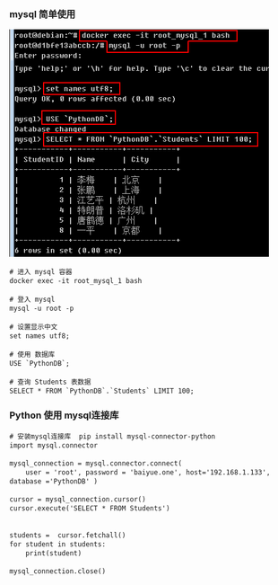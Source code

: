 
### mysql 简单使用

![](https://raw.githubusercontent.com/hongwenjun/img/master/python/mysql_cmd.png)
```
# 进入 mysql 容器
docker exec -it root_mysql_1 bash

# 登入 mysql
mysql -u root -p

# 设置显示中文
set names utf8;

# 使用 数据库
USE `PythonDB`;

# 查询 Students 表数据
SELECT * FROM `PythonDB`.`Students` LIMIT 100;

```

### Python 使用 mysql连接库

```
# 安装mysql连接库  pip install mysql-connector-python
import mysql.connector

mysql_connection = mysql.connector.connect(
    user = 'root', password = 'baiyue.one', host='192.168.1.133', database ='PythonDB' )

cursor = mysql_connection.cursor()
cursor.execute('SELECT * FROM Students')


students =  cursor.fetchall()
for student in students:
    print(student)

mysql_connection.close()

```
